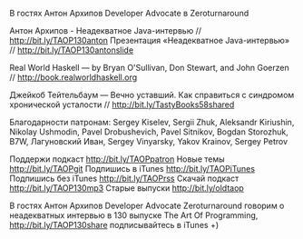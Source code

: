 В гостях Антон Архипов Developer Advocate в Zeroturnaround

Антон Архипов - Неадекватное Java-интервью // http://bit.ly/TAOP130anton
Презентация «Неадекватное Java-интервью» // http://bit.ly/TAOP130antonslide

Real World Haskell — by Bryan O'Sullivan, Don Stewart, and John Goerzen // http://book.realworldhaskell.org

Джейкоб Тейтельбаум — Вечно уставший. Как справиться с синдромом хронической усталости // http://bit.ly/TastyBooks58shared

Благодарности патронам: Sergey Kiselev, Sergii Zhuk, Aleksandr Kiriushin, Nikolay Ushmodin, Pavel Drobushevich, Pavel Sitnikov, Bogdan Storozhuk, B7W, Лагуновский Иван, Sergey Vinyarsky, Yakov Krainov, Sergey Petrov

Поддержи подкаст http://bit.ly/TAOPpatron
Новые темы http://bit.ly/TAOPgit
Подпишись в iTunes http://bit.ly/TAOPiTunes
Подпишись без iTunes http://bit.ly/TAOPrss
Скачай подкаст http://bit.ly/TAOP130mp3
Старые выпуски http://bit.ly/oldtaop

В гостях Антон Архипов Developer Advocate Zeroturnaround говорим о неадекватных интервью в 130 выпуске The Art Of Programming, http://bit.ly/TAOP130share  подписывайтесь в iTunes +)